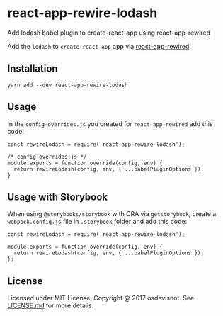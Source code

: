# react-app-rewire-lodash
Add lodash babel plugin to create-react-app using react-app-rewired

Add the `lodash` to `create-react-app` app via [react-app-rewired](https://github.com/timarney/react-app-rewired)

## Installation
```
yarn add --dev react-app-rewire-lodash
```

## Usage
In the `config-overrides.js` you created for `react-app-rewired` add this code:

```
const rewireLodash = require('react-app-rewire-lodash');

/* config-overrides.js */
module.exports = function override(config, env) {
  return rewireLodash(config, env, { ...babelPluginOptions });
}
```

## Usage with Storybook
When using `@storybooks/storybook` with CRA via `getstorybook`, create a `webpack.config.js` file in `.storybook` folder and add this code:

```
const rewireLodash = require('react-app-rewire-lodash');

module.exports = function override(config, env) {
  return rewireLodash(config, env, { ...babelPluginOptions });
};
```

## License
Licensed under MIT License, Copyright @ 2017 osdevisnot. See [LICENSE.md](LICENSE.md) for more details.
